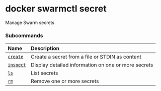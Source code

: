# docker swarmctl secret

<!---MARKER_GEN_START-->
Manage Swarm secrets

### Subcommands

| Name                                    | Description                                         |
|:----------------------------------------|:----------------------------------------------------|
| [`create`](swarmctl_secret_create.md)   | Create a secret from a file or STDIN as content     |
| [`inspect`](swarmctl_secret_inspect.md) | Display detailed information on one or more secrets |
| [`ls`](swarmctl_secret_ls.md)           | List secrets                                        |
| [`rm`](swarmctl_secret_rm.md)           | Remove one or more secrets                          |



<!---MARKER_GEN_END-->

